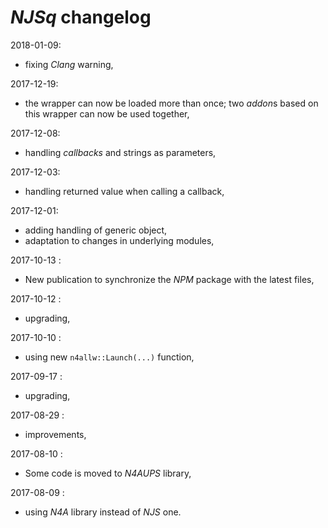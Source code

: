 # *NJSq* changelog

2018-01-09:
- fixing *Clang* warning,

2017-12-19:
- the wrapper can now be loaded more than once; two *addon*s based on this wrapper can now be used together,

2017-12-08:
- handling *callbacks* and strings as parameters,

2017-12-03:
- handling returned value when calling a callback,

2017-12-01:
- adding handling of generic object,
- adaptation to changes in underlying modules,

2017-10-13 :
- New publication to synchronize the *NPM* package with the latest files,

2017-10-12 :
- upgrading,

2017-10-10 :
- using new `n4allw::Launch(...)` function,

2017-09-17 :
- upgrading,

2017-08-29 :
- improvements,

2017-08-10 :
- Some code is moved to *N4AUPS* library,

2017-08-09 :
- using *N4A* library instead of *NJS* one.